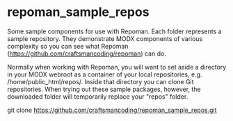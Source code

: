 repoman_sample_repos
====================

Some sample components for use with Repoman. Each folder represents a sample repository.  They demonstrate MODX components of various complexity so you can see what Repoman (https://github.com/craftsmancoding/repoman) can do.

Normally when working with Repoman, you will want to set aside a directory in your MODX webroot as a container of your local repositories, e.g. /home/public_html/repos/. Inside that directory you can clone Git repositories.  When trying out these sample packages, however, the downloaded folder will temporarily replace your "repos" folder.

git clone https://github.com/craftsmancoding/repoman_sample_repos.git

